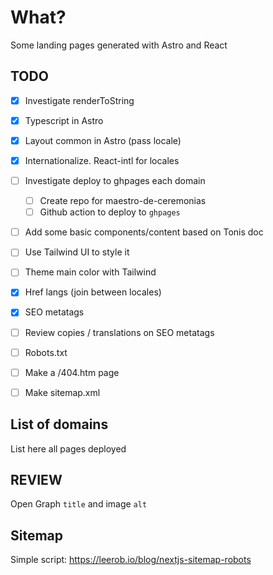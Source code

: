 # What?

Some landing pages generated with Astro and React

## TODO

- [x] Investigate renderToString
- [x] Typescript in Astro
- [x] Layout common in Astro (pass locale)
- [x] Internationalize. React-intl for locales
- [ ] Investigate deploy to ghpages each domain
  - [ ] Create repo for maestro-de-ceremonias
  - [ ] Github action to deploy to `ghpages`
- [ ] Add some basic components/content based on Tonis doc
- [ ] Use Tailwind UI to style it
- [ ] Theme main color with Tailwind

- [x] Href langs (join between locales)
- [x] SEO metatags
- [ ] Review copies / translations on SEO metatags
- [ ] Robots.txt
- [ ] Make a /404.htm page
- [ ] Make sitemap.xml

## List of domains

List here all pages deployed

## REVIEW

Open Graph `title` and image `alt`

## Sitemap

Simple script: https://leerob.io/blog/nextjs-sitemap-robots
